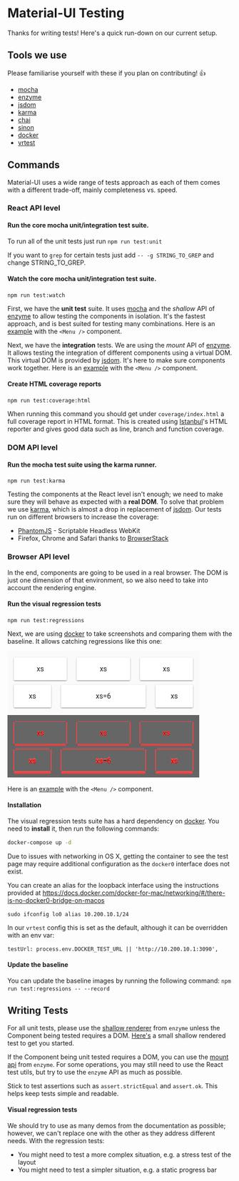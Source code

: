# Material-UI Testing

Thanks for writing tests! Here's a quick run-down on our current setup.

## Tools we use

Please familiarise yourself with these if you plan on contributing! :+1:

- [mocha](https://github.com/mochajs/mocha)
- [enzyme](https://github.com/airbnb/enzyme)
- [jsdom](https://github.com/tmpvar/jsdom)
- [karma](https://github.com/karma-runner/karma)
- [chai](https://github.com/chaijs/chai)
- [sinon](https://github.com/sinonjs/sinon)
- [docker](https://github.com/docker/docker)
- [vrtest](https://github.com/nathanmarks/vrtest)

## Commands

Material-UI uses a wide range of tests approach as each of them comes with a different
trade-off, mainly completeness vs. speed.

### React API level

#### Run the core mocha unit/integration test suite.
To run all of the unit tests just run  `npm run test:unit`

If you want to `grep` for certain tests just add `-- -g STRING_TO_GREP` and change STRING_TO_GREP.  

#### Watch the core mocha unit/integration test suite.
`npm run test:watch`

First, we have the **unit test** suite.
It uses [mocha](https://mochajs.org) and the *shallow* API of [enzyme](https://github.com/airbnb/enzyme) to allow testing the components in isolation.
It's the fastest approach, and is best suited for testing many combinations.
Here is an [example](https://github.com/callemall/material-ui/blob/a3719a203515b1ad683e62085cb5065318c0c87f/src/Menu/Menu.spec.js#L18) with the `<Menu />` component.

Next, we have the **integration** tests.
We are using the *mount* API of [enzyme](https://github.com/airbnb/enzyme).
It allows testing the integration of different components using a virtual DOM.
This virtual DOM is provided by [jsdom](https://github.com/tmpvar/jsdom).
It's here to make sure components work together.
Here is an [example](https://github.com/callemall/material-ui/blob/a3719a203515b1ad683e62085cb5065318c0c87f/test/integration/Menu.spec.js#L29) with the `<Menu />` component.

#### Create HTML coverage reports
`npm run test:coverage:html`

When running this command you should get under `coverage/index.html` a full coverage report in HTML format. This is created using [Istanbul](http://istanbul-js.org)'s HTML reporter and gives good data such as line, branch and function coverage. 

### DOM API level

#### Run the mocha test suite using the karma runner.
`npm run test:karma`

Testing the components at the React level isn't enough;
we need to make sure they will behave as expected with a **real DOM**.
To solve that problem we use [karma](https://github.com/karma-runner/karma),
which is almost a drop in replacement of [jsdom](https://github.com/tmpvar/jsdom).
Our tests run on different browsers to increase the coverage:
- [PhantomJS](https://github.com/ariya/phantomjs) - Scriptable Headless WebKit
- Firefox, Chrome and Safari thanks to [BrowserStack](https://www.browserstack.com)

### Browser API level

In the end, components are going to be used in a real browser.
The DOM is just one dimension of that environment,
so we also need to take into account the rendering engine.

#### Run the visual regression tests
`npm run test:regressions`

Next, we are using [docker](https://github.com/docker/docker) to take screenshots and comparing them with the baseline. It allows catching regressions like this one:

![before](/test/docs-regressions-before.png)
![diff](/test/docs-regressions-diff.png)

Here is an [example](https://github.com/callemall/material-ui/blob/a3719a203515b1ad683e62085cb5065318c0c87f/test/regressions/tests/Menu/SimpleMenuList.js#L7) with the `<Menu />` component.

#### Installation

The visual regression tests suite has a hard dependency on [docker](https://github.com/docker/docker).
You need to **install** it, then run the following commands:

```sh
docker-compose up -d
```

Due to issues with networking in OS X, getting the container to see the
test page may require additional configuration as the `docker0` interface
does not exist.

You can create an alias for the loopback interface using the instructions
provided at https://docs.docker.com/docker-for-mac/networking/#/there-is-no-docker0-bridge-on-macos

```
sudo ifconfig lo0 alias 10.200.10.1/24
```

In our `vrtest` config this is set as the default, although it can be overridden with an env var:

```
testUrl: process.env.DOCKER_TEST_URL || 'http://10.200.10.1:3090',
```

#### Update the baseline

You can update the baseline images by running the following command:
`npm run test:regressions -- --record`

## Writing Tests

For all unit tests, please use the [shallow renderer](https://github.com/airbnb/enzyme/blob/master/docs/api/shallow.md) from `enzyme` unless the Component being tested requires a DOM. [Here's](https://github.com/callemall/material-ui/blob/master/src/Avatar/Avatar.spec.js) a small shallow rendered test to get you started.

If the Component being unit tested requires a DOM, you can use the [mount api](https://github.com/airbnb/enzyme/blob/master/docs/api/mount.md) from `enzyme`. For some operations, you may still need to use the React test utils, but try to use the `enzyme` API as much as possible.

Stick to test assertions such as `assert.strictEqual` and `assert.ok`. This helps keep tests simple and readable.

#### Visual regression tests

We should try to use as many demos from the documentation as possible;
however, we can't replace one with the other as they address different needs.
With the regression tests:
- You might need to test a more complex situation, e.g. a stress test of the layout
- You might need to test a simpler situation, e.g. a static progress bar
